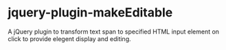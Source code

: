 jquery-plugin-makeEditable
==========================

A jQuery plugin to transform text span to specified HTML input element on click to provide elegent display and editing.
